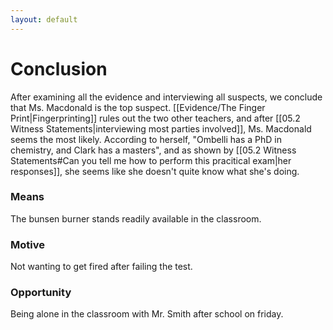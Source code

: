 ```yaml
---
layout: default
---
```


# Conclusion

After examining all the evidence and interviewing all suspects, we conclude that Ms. Macdonald is the top suspect. [[Evidence/The Finger Print|Fingerprinting]] rules out the two other teachers, and after [[05.2 Witness Statements|interviewing most parties involved]], Ms. Macdonald seems the most likely. According to herself, "Ombelli has a PhD in chemistry, and Clark has a masters", and as shown by [[05.2 Witness Statements#Can you tell me how to perform this pracitical exam|her responses]], she seems like she doesn't quite know what she's doing. 

### Means
The bunsen burner stands readily available in the classroom.

### Motive
Not wanting to get fired after failing the test.

### Opportunity
Being alone in the classroom with Mr. Smith after school on friday.
